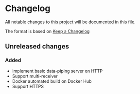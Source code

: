 # Changelog
All notable changes to this project will be documented in this file.

The format is based on [Keep a Changelog](http://keepachangelog.com/en/1.0.0/)

## Unreleased changes
### Added
* Implement basic data-piping server on HTTP 
* Support multi-receiver
* Docker automated build on Docker Hub
* Support HTTPS

